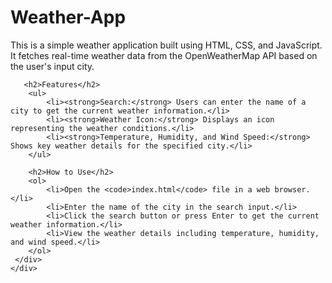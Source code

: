 <!DOCTYPE html>
<head>
    <meta charset="UTF-8">
    <meta name="viewport" content="width=device-width, initial-scale=1.0">
    <title>Weather App Documentation</title>
</head>
<body>
    <div>
     <div class="documentation">
        <h1>Weather-App</h1>
        <p>This is a simple weather application built using HTML, CSS, and JavaScript. It fetches real-time weather data from the OpenWeatherMap API based on the user's input city.</p>

       <h2>Features</h2>    
        <ul>
            <li><strong>Search:</strong> Users can enter the name of a city to get the current weather information.</li>
            <li><strong>Weather Icon:</strong> Displays an icon representing the weather conditions.</li>
            <li><strong>Temperature, Humidity, and Wind Speed:</strong> Shows key weather details for the specified city.</li>
        </ul>

        <h2>How to Use</h2>
        <ol>
            <li>Open the <code>index.html</code> file in a web browser.</li>
            <li>Enter the name of the city in the search input.</li>
            <li>Click the search button or press Enter to get the current weather information.</li>
            <li>View the weather details including temperature, humidity, and wind speed.</li>
        </ol>
     </div>
    </div>
</body>
</html>
